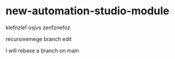 # new-automation-studio-module

klefnzlef
osjvs
zenfznefoz

recursivemege branch edit

I will rebase a branch on main


